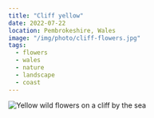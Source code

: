```yaml
---
title: "Cliff yellow"
date: 2022-07-22
location: Pembrokeshire, Wales
image: "/img/photo/cliff-flowers.jpg"
tags:
  - flowers
  - wales
  - nature
  - landscape
  - coast
---
```


![Yellow wild flowers on a cliff by the sea](/img/photo/cliff-flowers.jpg)
